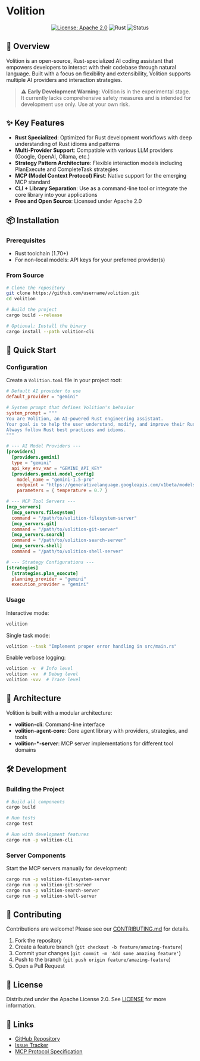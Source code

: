 # Volition

<div align="center">

[![License: Apache 2.0](https://img.shields.io/badge/License-Apache%202.0-blue.svg)](https://www.apache.org/licenses/LICENSE-2.0)
![Rust](https://img.shields.io/badge/language-Rust-orange)
![Status](https://img.shields.io/badge/status-experimental-yellow)

</div>

## 🌟 Overview

Volition is an open-source, Rust-specialized AI coding assistant that empowers developers to interact with their codebase through natural language. Built with a focus on flexibility and extensibility, Volition supports multiple AI providers and interaction strategies.

> ⚠️ **Early Development Warning**: Volition is in the experimental stage. It currently lacks comprehensive safety measures and is intended for development use only. Use at your own risk.

## ✨ Key Features

- **Rust Specialized**: Optimized for Rust development workflows with deep understanding of Rust idioms and patterns
- **Multi-Provider Support**: Compatible with various LLM providers (Google, OpenAI, Ollama, etc.)
- **Strategy Pattern Architecture**: Flexible interaction models including PlanExecute and CompleteTask strategies
- **MCP (Model Context Protocol) First**: Native support for the emerging MCP standard
- **CLI + Library Separation**: Use as a command-line tool or integrate the core library into your applications
- **Free and Open Source**: Licensed under Apache 2.0

## 📦 Installation

### Prerequisites

- Rust toolchain (1.70+)
- For non-local models: API keys for your preferred provider(s)

### From Source

```bash
# Clone the repository
git clone https://github.com/username/volition.git
cd volition

# Build the project
cargo build --release

# Optional: Install the binary
cargo install --path volition-cli
```

## 🚀 Quick Start

### Configuration

Create a `Volition.toml` file in your project root:

```toml
# Default AI provider to use
default_provider = "gemini"

# System prompt that defines Volition's behavior
system_prompt = """
You are Volition, an AI-powered Rust engineering assistant.
Your goal is to help the user understand, modify, and improve their Rust codebase.
Always follow Rust best practices and idioms.
"""

# --- AI Model Providers ---
[providers]
  [providers.gemini]
  type = "gemini"
  api_key_env_var = "GEMINI_API_KEY"
  [providers.gemini.model_config]
    model_name = "gemini-1.5-pro"
    endpoint = "https://generativelanguage.googleapis.com/v1beta/models/gemini-1.5-pro:generateContent"
    parameters = { temperature = 0.7 }

# --- MCP Tool Servers ---
[mcp_servers]
  [mcp_servers.filesystem]
  command = "/path/to/volition-filesystem-server"
  [mcp_servers.git]
  command = "/path/to/volition-git-server"
  [mcp_servers.search]
  command = "/path/to/volition-search-server"
  [mcp_servers.shell]
  command = "/path/to/volition-shell-server"

# --- Strategy Configurations ---
[strategies]
  [strategies.plan_execute]
  planning_provider = "gemini"
  execution_provider = "gemini"
```

### Usage

Interactive mode:

```bash
volition
```

Single task mode:

```bash
volition --task "Implement proper error handling in src/main.rs"
```

Enable verbose logging:

```bash
volition -v  # Info level
volition -vv  # Debug level
volition -vvv  # Trace level
```

## 🧩 Architecture

Volition is built with a modular architecture:

- **volition-cli**: Command-line interface
- **volition-agent-core**: Core agent library with providers, strategies, and tools
- **volition-*-server**: MCP server implementations for different tool domains

## 🛠️ Development

### Building the Project

```bash
# Build all components
cargo build

# Run tests
cargo test

# Run with development features
cargo run -p volition-cli
```

### Server Components

Start the MCP servers manually for development:

```bash
cargo run -p volition-filesystem-server
cargo run -p volition-git-server
cargo run -p volition-search-server
cargo run -p volition-shell-server
```

## 🤝 Contributing

Contributions are welcome! Please see our [CONTRIBUTING.md](CONTRIBUTING.md) for details.

1. Fork the repository
2. Create a feature branch (`git checkout -b feature/amazing-feature`)
3. Commit your changes (`git commit -m 'Add some amazing feature'`)
4. Push to the branch (`git push origin feature/amazing-feature`)
5. Open a Pull Request

## 📜 License

Distributed under the Apache License 2.0. See [LICENSE](LICENSE) for more information.

## 🔗 Links

- [GitHub Repository](https://github.com/jessebmiller/volition)
- [Issue Tracker](https://github.com/jessebmiller/volition/issues)
- [MCP Protocol Specification](https://github.com/modelcontextprotocol/mcp)
